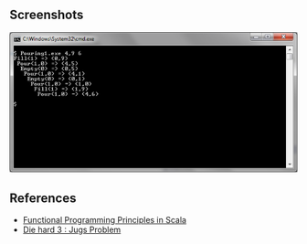 ## Screenshots

![Screenshot 1](https://raw.githubusercontent.com/taylorjg/Pouring/master/Images/Screenshot1.png "Screenshot 1")

## References

* [Functional Programming Principles in Scala](https://class.coursera.org/progfun-004)
* [Die hard 3 : Jugs Problem](https://www.youtube.com/watch?v=BVtQNK_ZUJg)
